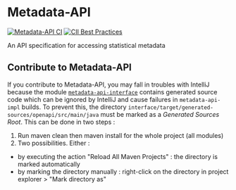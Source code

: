 # Metadata-API

[![Metadata-API CI](https://github.com/InseeFr/Metadata-API/actions/workflows/ci.yml/badge.svg)](https://github.com/InseeFr/Metadata-API/actions/workflows/ci.yml)
[![CII Best Practices](https://bestpractices.coreinfrastructure.org/projects/3702/badge)](https://bestpractices.coreinfrastructure.org/projects/3702)

An API specification for accessing statistical metadata

## Contribute to Metadata-API

If you contribute to Metadata-API, you may fall in troubles with IntelliJ because the module [`metadata-api-interface`](./interface)
contains generated source code which can be ignored by IntelliJ and cause failures in `metadata-api-impl` builds. To prevent this, 
the directory `interface/target/generated-sources/openapi/src/main/java` must be marked as a _Generated Sources Root_. This can be done in two steps :
1. Run maven clean then maven install for the whole project (all modules)
2. Two possibilities. Either :
- by executing the action "Reload All Maven Projects" : the directory is marked automatically
- by marking the directory manually : right-click on the directory in project explorer > "Mark directory as"
